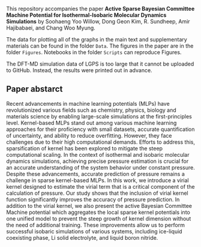 This repository accompanies the paper **Active Sparse Bayesian Committee Machine Potential for Isothermal-Isobaric
Molecular Dynamics Simulations** by Soohaeng Yoo Willow, Dong Geon Kim, R. Sundheep, Amir Hajibabaei, and Chang Woo Myung.

The data for plotting all of the graphs in the main text and supplementary materials can be found in the folder `Data`. The figures in the paper are in the folder `Figures`. Notebooks in the folder `Scripts` can reproduce Figures.

The DFT-MD simulation data of LGPS is too large that it cannot be uploaded to GitHub. Instead, the results were printed out in advance.

## Paper abstarct

Recent advancements in machine learning potentials (MLPs) have revolutionized various fields such as chemistry, physics, biology and materials science by enabling large-scale simulations at the first-principles level. Kernel-based MLPs stand out among various machine learning approaches for their proficiency with small datasets, accurate quantification of uncertainty, and ability to reduce overfitting. However, they face challenges due to their high computational demands. Efforts to address this, sparsification of kernel has been explored to mitigate the steep computational scaling. In the context of isothermal and isobaric molecular dynamics simulations, achieving precise pressure estimation is crucial for an accurate understanding of the system behavior under constant pressure. Despite these advancements, accurate prediction of pressure remains a challenge in sparse kernel-based MLPs. In this work, we introduce a virial kernel designed to estimate the virial term that is a critical component of the calculation of pressure. Our study shows that the inclusion of virial kernel function significantly improves the accuracy of pressure prediction. In addition to the virial kernel, we also present the active Bayesian Committee Machine potential which aggregates the local sparse kernel potentials into one unified model to prevent the steep growth of kernel dimension without the need of additional training. These improvements allow us to perform successful isobaric simulations of various systems, including ice-liquid coexisting phase, Li solid electrolyte, and liquid boron nitride.
